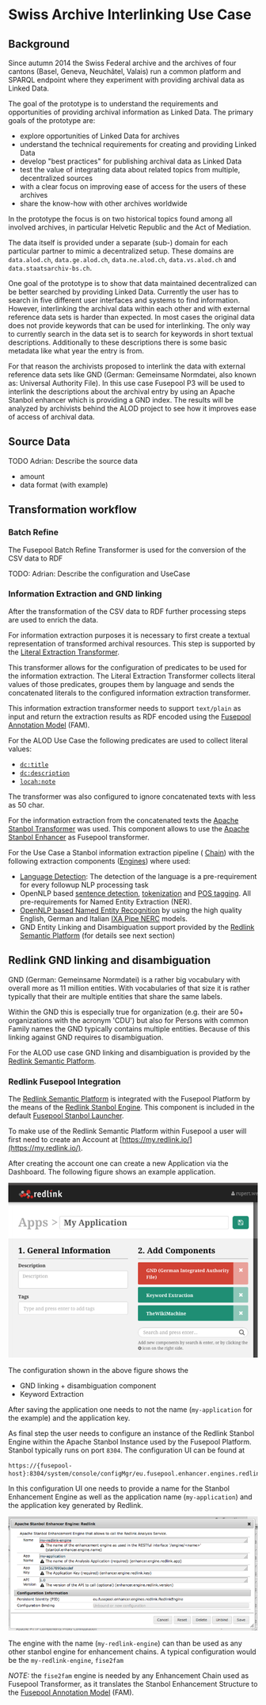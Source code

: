 # Swiss Archive Interlinking Use Case

## Background

Since autumn 2014 the Swiss Federal archive and the archives of four cantons 
(Basel, Geneva, Neuchâtel, Valais) run a common platform and SPARQL endpoint where they 
experiment with providing archival data as Linked Data.

The goal of the prototype is to understand the requirements and opportunities of providing 
archival information as Linked Data. The primary goals of the prototype are:

* explore opportunities of Linked Data for archives
* understand the technical requirements for creating and providing Linked Data
* develop "best practices" for publishing archival data as Linked Data
* test the value of integrating data about related topics from multiple, decentralized sources
* with a clear focus on improving ease of access for the users of these archives
* share the know-how with other archives worldwide

In the prototype the focus is on two historical topics found among all involved archives, 
in particular Helvetic Republic and the Act of Mediation.

The data itself is provided under a separate (sub-) domain for each particular partner to 
mimic a decentralized setup. These domains are `data.alod.ch`, `data.ge.alod.ch`, 
`data.ne.alod.ch`, `data.vs.alod.ch` and `data.staatsarchiv-bs.ch`.

One goal of the prototype is to show that data maintained decentralized can be better 
searched by providing Linked Data. Currently the user has to search in five different 
user interfaces and systems to find information. However, interlinking the archival data 
within each other and with external reference data sets is harder than expected. In most 
cases the original data does not provide keywords that can be used for interlinking. The 
only way to currently search in the data set is to search for keywords in short textual 
descriptions. Additionally to these descriptions there is some basic metadata like what 
year the entry is from.

For that reason the archivists proposed to interlink the data with external reference 
data sets like GND (German: Gemeinsame Normdatei, also known as: Universal Authority File). 
In this use case Fusepool P3 will be used to interlink the descriptions about the archival 
entry by using an Apache Stanbol enhancer which is providing a GND index. The results will 
be analyzed by archivists behind the ALOD project to see how it improves ease of access of 
archival data.

## Source Data

TODO Adrian: Describe the source data

* amount
* data format (with example)

## Transformation workflow

### Batch Refine

The Fusepool Batch Refine Transformer is used for the conversion of the CSV data to RDF

TODO: Adrian: Describe the configuration and UseCase

### Information Extraction and GND linking

After the transformation of the CSV data to RDF further processing steps are used to enrich
the data. 

For information extraction purposes it is necessary to first create a textual representation
of transformed archival resources. This step is supported by the 
[Literal Extraction Transformer](https://github.com/fusepoolP3/p3-literal-extraction-transformer). 

This transformer allows for the configuration of predicates to be used for the information
extraction. The Literal Extraction Transformer collects literal values of those predicates,
groupes them by language and sends the concatenated literals to the configured 
information extraction transformer.

This information extraction transformer needs to support `text/plain` as input and return
the extraction results as RDF encoded using the [Fusepool Annotation Model](https://github.com/fusepoolP3/overall-architecture/blob/master/wp3/fp-anno-model/fp-anno-model.md) 
(FAM). 

For the ALOD Use Case the following predicates are used to collect literal values:

* [`dc:title`](http://purl.org/dc/elements/1.1/title)
* [`dc:description`](http://purl.org/dc/elements/1.1/description)
* [`locah:note`](http://data.archiveshub.ac.uk/def/note)

The transformer was also configured to ignore concatenated texts with less as 50 char.

For the information extraction from the concatenated texts the 
[Apache Stanbol Transformer](https://github.com/fusepoolP3/p3-stanbol-enhancer-adapter/tree/master/service)
was used. This component allows to use the [Apache Stanbol Enhancer](http://stanbol.apache.org/docs/trunk/components/enhancer/)
as Fusepool transformer.

For the Use Case a Stanbol information extraction pipeline (
[Chain](http://stanbol.apache.org/docs/trunk/components/enhancer/chains/)) with the following 
extraction components ([Engines](http://stanbol.apache.org/docs/trunk/components/enhancer/engines/))
where used:

* [Language Detection](http://stanbol.apache.org/docs/trunk/components/enhancer/engines/langdetectengine):
The detection of the language is a pre-requirement for every followup NLP processing task
* OpenNLP based [sentence detection](http://stanbol.apache.org/docs/trunk/components/enhancer/engines/opennlpsentence), 
[tokenization](http://stanbol.apache.org/docs/trunk/components/enhancer/engines/opennlptokenizer) and 
[POS tagging](http://stanbol.apache.org/docs/trunk/components/enhancer/engines/opennlppos). All
pre-requirements for Named Entity Extraction (NER).
* [OpenNLP based Named Entity Recognition](https://stanbol.apache.org/docs/trunk/components/enhancer/engines/opennlpcustomner) 
by using the high quality English, German and Italian [IXA Pipe NERC](https://github.com/ixa-ehu/ixa-pipe-nerc/) models.
* GND Entity Linking and Disambiguation support provided by the [Redlink Semantic Platform](http://redlink.co/semantic-platform/)
(for details see next section)

## Redlink GND linking and disambiguation

GND (German: Gemeinsame Normdatei) is a rather big vocabulary with overall more as 11 million entities.
With vocabularies of that size it is rather typically that their are multiple entities that share the
same labels.

Within the GND this is especially true for organization (e.g. their are 50+ organizations with the
acronym 'CDU') but also for Persons with common Family names the GND typically contains multiple
entities. Because of this linking against GND requires to disambiguation.

For the ALOD use case GND linking and disambiguation is provided by the 
[Redlink Semantic Platform](http://redlink.co/semantic-platform/). 

### Redlink Fusepool Integration

The [Redlink Semantic Platform](http://redlink.co/semantic-platform/) is integrated 
with the Fusepool Platform by the means of the
[Redlink Stanbol Engine](https://github.com/fusepoolP3/p3-stanbol-engine-redlink). This
component is included in the default [Fusepool Stanbol Launcher](https://github.com/fusepoolP3/p3-stanbol-launcher/releases).

To make use of the Redlink Semantic Platform within Fusepool a user will first need to
create an Account at [https://my.redlink.io/](https://my.redlink.io/).

After creating the account one can create a new Application via the Dashboard. The following
figure shows an example application.

![Redlink Application Creation](fusepool-p3-alod-redlink-app-creation.png)

The configuration shown in the above figure shows the 

* GND linking + disambiguation component
* Keyword Extraction

After saving the application one needs to not the name (`my-application` for the example) 
and the application key.

As final step the user needs to configure an instance of the Redlink Stanbol Engine within 
the Apache Stanbol Instance used by the Fusepool Platform. Stanbol typically runs on port 
`8304`. The configuration UI can be found at

    https://{fusepool-host}:8304/system/console/configMgr/eu.fusepool.enhancer.engines.redlink.RedlinkEngine        

In this configuration UI one needs to provide a name for the Stanbol Enhancement Engine as 
well as the application name (`my-application`) and the application key generated by Redlink.

![Redlink Stanbol engine configuration](fusepool-p3-alod-redlink-stanbol-config.png)

The engine with the name (`my-redlink-engine`) can than be used as any other stanbol engine 
for enhancement chains. A typical configuration would be the `my-redlink-engine`, `fise2fam` 

_NOTE:_ the `fise2fam` engine is needed by any Enhancement Chain used as Fusepool 
Transformer, as it translates the Stanbol Enhancement Structure to the [Fusepool Annotation Model](https://github.com/fusepoolP3/overall-architecture/blob/master/wp3/fp-anno-model/fp-anno-model.md) 
(FAM).






 